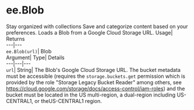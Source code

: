  
#  ee.Blob 
Stay organized with collections  Save and categorize content based on your preferences. 
Loads a Blob from a Google Cloud Storage URL. Usage| Returns  
---|---  
`ee.Blob(url)`| Blob  
Argument| Type| Details  
---|---|---  
`url`| String| The Blob's Google Cloud Storage URL. The bucket metadata must be accessible (requires the `storage.buckets.get` permission which is provided by the role "Storage Legacy Bucket Reader" among others, see https://cloud.google.com/storage/docs/access-control/iam-roles) and the bucket must be located in the US multi-region, a dual-region including US-CENTRAL1, or theUS-CENTRAL1 region.  
